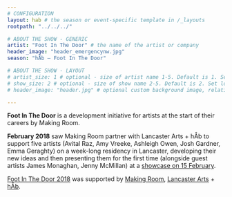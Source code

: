 ```yaml
---
# CONFIGURATION
layout: hab # the season or event-specific template in /_layouts
rootpath: "../../../"

# ABOUT THE SHOW - GENERIC
artist: "Foot In The Door" # the name of the artist or company
header_image: "header_emergencynw.jpg"
season: "hÅb — Foot In The Door"

# ABOUT THE SHOW - LAYOUT
# artist_size: 1 # optional - size of artist name 1-5. Default is 1. Set longer names to lower values
# show_size: 2 # optional - size of show name 2-5. Default is 2. Set longer names to lower values
# header_image: "header.jpg" # optional custom background image, relative to current page

---
```

**Foot In The Door** is a development initiative for artists at the start of their careers by Making Room.       
        
**February 2018** saw Making Room partner with Lancaster Arts + hÅb to support five artists (Avital Raz, Amy Vreeke, Ashleigh Owen, Josh Gardner, Emma Geraghty) on a week-long residency in Lancaster, developing their new ideas and then presenting them for the first time (alongside guest artists James Monaghan, Jenny McMillan) at a <a href="http://www.lancasterarts.org/whats-on/making-room-foot-in-the-door" target="_blank">showcase on 15 February</a>.          
        
<a href="http://making-room.co.uk/2018/02/06/foot-in-the-door-meet-the-2018-cohort" target="_blank">Foot In The Door 2018</a> was supported by <a href='http://www.making-room.co.uk' target='_blank'>Making Room</a>, <a href='http://lancasterarts.org' target='_blank'>Lancaster Arts</a> + [hÅb](/hab).
